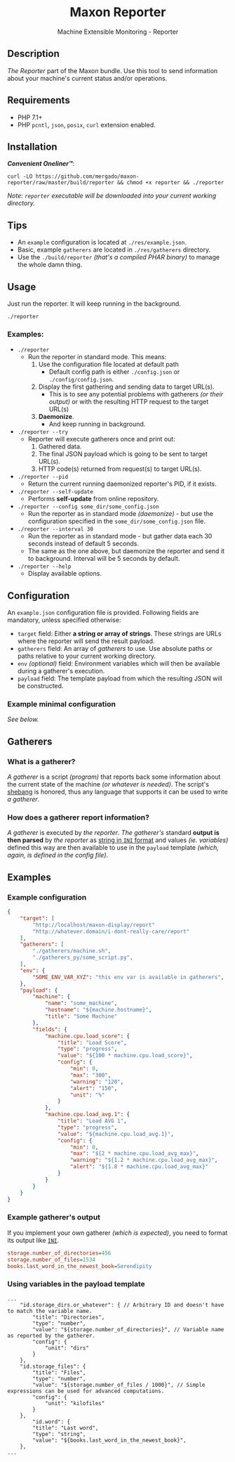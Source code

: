 <p>
	<h1 align="center">Maxon Reporter</h1>
	<p align="center">Machine Extensible Monitoring - Reporter</p>
</p>

## Description
*The Reporter* part of the Maxon bundle. Use this tool to send information about your machine's current status and/or operations.

## Requirements
- PHP 7.1+
- PHP `pcntl`, `json`, `posix`, `curl` extension enabled.

## Installation

***Convenient Oneliner™***:

```
curl -LO https://github.com/mergado/maxon-reporter/raw/master/build/reporter && chmod +x reporter && ./reporter
```

*Note: `reporter` executable will be downloaded into your current working directory.*

## Tips

- An `example` configuration is located at `./res/example.json`.
- Basic, example `gatherers` are located in `./res/gatherers` directory.
- Use the `./build/reporter` *(that's a compiled PHAR binary)* to manage the whole damn thing.

## Usage
Just run the reporter. It will keep running in the background.

```
./reporter
```

### Examples:
- `./reporter`
	- Run the reporter in standard mode. This means:
		1. Use the configuration file located at default path
			- Default config path is either `./config.json` or `./config/config.json`.
		2. Display the first gathering and sending data to target URL(s).
			- This is to see any potential problems with gatherers _(or their output)_ or with the resulting HTTP request to the target URL(s)
		3. **Daemonize**.
			- And keep running in background.
- `./reporter --try`
	- Reporter will execute gatherers once and print out:
		1. Gathered data.
		2. The final JSON payload which is going to be sent to target URL(s).
		3. HTTP code(s) returned from request(s) to target URL(s).
- `./reporter --pid`
	- Return the current running daemonized reporter's PID, if it exists.
- `./reporter --self-update`
	- Performs **self-update** from online repository.
- `./reporter --config some_dir/some_config.json`
	- Run the reporter as in standard mode _(daemonize)_ - but use the configuration specified in the `some_dir/some_config.json` file.
- `./reporter --interval 30`
	- Run the reporter as in standard mode - but gather data each 30 seconds instead of default 5 seconds.
	- The same as the one above, but daemonize the reporter and send it to background. Interval will be 5 seconds by default.
- `./reporter --help`
	- Display available options.

## Configuration

An `example.json` configuration file is provided. Following fields are mandatory, unless specified otherwise:
- `target` field: Either **a string or array of strings**. These strings are URLs where the reporter will send the result payload.
- `gatherers` field: An array of _gatherers_ to use. Use absolute paths or paths relative to your current working directory.
- `env` *(optional)* field: Environment variables which will then be available during a gatherer's execution.
- `payload` field: The template payload from which the resulting JSON will be constructed.

### Example minimal configuration
_See below._

## Gatherers

### What is a gatherer?
*A gatherer* is a script *(program)* that reports back some information about the current state of the machine *(or whatever is needed)*. The script's [shebang](https://en.wikipedia.org/wiki/Shebang_(Unix)) is honored, thus any language that supports it can be used to write *a gatherer*.

### How does a gatherer report information?
*A gatherer* is executed by *the reporter*. *The gatherer's* standard **output is then parsed** by *the reporter* as [string in `INI` format](https://en.wikipedia.org/wiki/INI_file) and values *(ie. variables)* defined this way are then available to use in the `payload` template *(which, again, is defined in the config file)*.

## Examples

### Example configuration

```json
{
	"target": [
		"http://localhost/maxon-display/report"
		"http://whatever.domain/i-dont-really-care/report"
	],
	"gatherers": [
		"./gatherers/machine.sh",
		"./gatherers_py/some_script.py",
	],
	"env": {
		"SOME_ENV_VAR_XYZ": "this env var is available in gatherers",
	},
	"payload": {
		"machine": {
			"name": "some_machine",
			"hostname": "${machine.hostname}",
			"title": "Some Machine"
		},
		"fields": {
			"machine.cpu.load_score": {
				"title": "Load Score",
				"type": "progress",
				"value": "${100 * machine.cpu.load_score}",
				"config": {
					"min": 0,
					"max": "300",
					"warning": "120",
					"alert": "150",
					"unit": "%"
				}
			},
			"machine.cpu.load_avg.1": {
				"title": "Load AVG 1",
				"type": "progress",
				"value": "${machine.cpu.load_avg.1}",
				"config": {
					"min": 0,
					"max": "${2 * machine.cpu.load_avg_max}",
					"warning": "${1.2 * machine.cpu.load_avg_max}",
					"alert": "${1.8 * machine.cpu.load_avg_max}"
				}
			}
		}
	}
}

```

### Example gatherer's output
If you implement your own gatherer _(which is expected)_, you need to format its output like [`INI`](https://en.wikipedia.org/wiki/INI_file).

```ini
storage.number_of_directories=456
storage.number_of_files=1534
books.last_word_in_the_newest_book=Serendipity
```

### Using variables in the payload template
```jsonc
...
	"id.storage_dirs.or_whatever": { // Arbitrary ID and doesn't have to match the variable name.
		"title": "Directories",
		"type": "number",
		"value": "${storage.number_of_directories}", // Variable name as reported by the gatherer.
		"config": {
			"unit": "dirs"
		}
	},
	"id.storage_files": {
		"title": "Files",
		"type": "number",
		"value": "${storage.number_of_files / 1000}", // Simple expressions can be used for advanced computations.
		"config": {
			"unit": "kilofiles"
		}
	},
		"id.word": {
		"title": "Last word",
		"type": "string",
		"value": "${books.last_word_in_the_newest_book}",
	},
...
```
